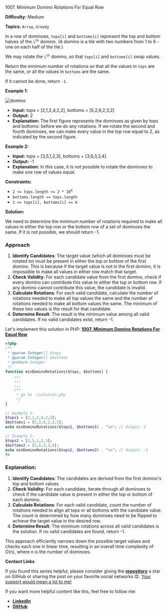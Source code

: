 1007\. Minimum Domino Rotations For Equal Row

**Difficulty:** Medium

**Topics:** `Array`, `Greedy`

In a row of dominoes, `tops[i]` and `bottoms[i]` represent the top and bottom halves of the <code>i<sup>th</sup></code> domino. (A domino is a tile with two numbers from 1 to 6 - one on each half of the tile.)

We may rotate the <code>i<sup>th</sup></code> domino, so that `tops[i]` and `bottoms[i]` swap values.

Return the minimum number of rotations so that all the values in `tops` are the same, or all the values in `bottoms` are the same.

If it cannot be done, return `-1`.

**Example 1:**

![domino](https://assets.leetcode.com/uploads/2021/05/14/domino.png)

- **Input:** tops = [2,1,2,4,2,2], bottoms = [5,2,6,2,3,2]
- **Output:** 2
- **Explanation:** The first figure represents the dominoes as given by tops and bottoms: before we do any rotations.
  If we rotate the second and fourth dominoes, we can make every value in the top row equal to 2, as indicated by the second figure.

**Example 2:**

- **Input:** tops = [3,5,1,2,3], bottoms = [3,6,3,3,4]
- **Output:** -1
- **Explanation:** In this case, it is not possible to rotate the dominoes to make one row of values equal.



**Constraints:**

- <code>2 <= tops.length <= 2 * 10<sup>4</sup></code>
- `bottoms.length == tops.length`
- `1 <= tops[i], bottoms[i] <= 6`




**Solution:**

We need to determine the minimum number of rotations required to make all values in either the top row or the bottom row of a set of dominoes the same. If it is not possible, we should return -1.

### Approach
1. **Identify Candidates**: The target value (which all dominoes must be rotated to) must be present in either the top or bottom of the first domino. This is because if the target value is not in the first domino, it is impossible to make all values in either row match that target.
2. **Check Validity**: For each candidate value from the first domino, check if every domino can contribute this value to either the top or bottom row. If any domino cannot contribute this value, the candidate is invalid.
3. **Calculate Rotations**: For each valid candidate, calculate the number of rotations needed to make all top values the same and the number of rotations needed to make all bottom values the same. The minimum of these two values is the result for that candidate.
4. **Determine Result**: The result is the minimum value among all valid candidates. If no valid candidates exist, return -1.

Let's implement this solution in PHP: **[1007. Minimum Domino Rotations For Equal Row](https://github.com/mah-shamim/leet-code-in-php/tree/main/algorithms/001007-minimum-domino-rotations-for-equal-row/solution.php)**

```php
<?php
/**
 * @param Integer[] $tops
 * @param Integer[] $bottoms
 * @return Integer
 */
function minDominoRotations($tops, $bottoms) {
    ...
    ...
    ...
    /**
     * go to ./solution.php
     */
}

// Example 1:
$tops1 = [2,1,2,4,2,2];
$bottoms1 = [5,2,6,2,3,2];
echo minDominoRotations($tops1, $bottoms1) . "\n"; // Output: 2

// Example 2:
$tops2 = [3,5,1,2,3];
$bottoms2 = [3,6,3,3,4];
echo minDominoRotations($tops2, $bottoms2) . "\n"; // Output: -1
?>
```

### Explanation:

1. **Identify Candidates**: The candidates are derived from the first domino's top and bottom values.
2. **Check Validity**: For each candidate, iterate through all dominoes to check if the candidate value is present in either the top or bottom of each domino.
3. **Calculate Rotations**: For each valid candidate, count the number of rotations needed to align all tops or all bottoms with the candidate value. The count is determined by how many dominoes need to be flipped to achieve the target value in the desired row.
4. **Determine Result**: The minimum rotations across all valid candidates is the solution. If no valid candidates are found, return -1.

This approach efficiently narrows down the possible target values and checks each one in linear time, resulting in an overall time complexity of O(n), where n is the number of dominoes.

**Contact Links**

If you found this series helpful, please consider giving the **[repository](https://github.com/mah-shamim/leet-code-in-php)** a star on GitHub or sharing the post on your favorite social networks 😍. [Your support would mean a lot to me!](https://isolatedcompliments.com/v09uayg6h?key=a647d02f1aafcddaf10536d7cd00bd7c)

If you want more helpful content like this, feel free to follow me:

- **[LinkedIn](https://www.linkedin.com/in/arifulhaque/)**
- **[GitHub](https://github.com/mah-shamim)**
